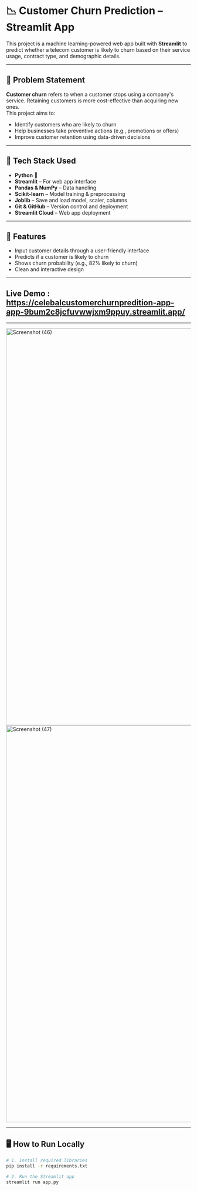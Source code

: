 # 📉 Customer Churn Prediction – Streamlit App

This project is a machine learning-powered web app built with **Streamlit** to predict whether a telecom customer is likely to churn based on their service usage, contract type, and demographic details.

---

## 🧠 Problem Statement

**Customer churn** refers to when a customer stops using a company's service. Retaining customers is more cost-effective than acquiring new ones.  
This project aims to:
- Identify customers who are likely to churn
- Help businesses take preventive actions (e.g., promotions or offers)
- Improve customer retention using data-driven decisions

---

## 🧰 Tech Stack Used

- **Python** 🐍  
- **Streamlit** – For web app interface  
- **Pandas & NumPy** – Data handling  
- **Scikit-learn** – Model training & preprocessing  
- **Joblib** – Save and load model, scaler, columns  
- **Git & GitHub** – Version control and deployment  
- **Streamlit Cloud** – Web app deployment  

---

## 🚀 Features

- Input customer details through a user-friendly interface
- Predicts if a customer is likely to churn
- Shows churn probability (e.g., 82% likely to churn)
- Clean and interactive design

---
## Live Demo : https://celebalcustomerchurnpredition-app-app-9bum2c8jcfuvwwjxm9ppuy.streamlit.app/

---
<img width="1920" height="1080" alt="Screenshot (46)" src="https://github.com/user-attachments/assets/9ada7865-65c7-4128-be7b-0020a96a2d66" />


<img width="1920" height="1080" alt="Screenshot (47)" src="https://github.com/user-attachments/assets/aa4b8a2f-c11d-4aa6-af7e-4dbd107c6dfc" />

---

## 🖥️ How to Run Locally

```bash
# 1. Install required libraries
pip install -r requirements.txt

# 2. Run the Streamlit app
streamlit run app.py



